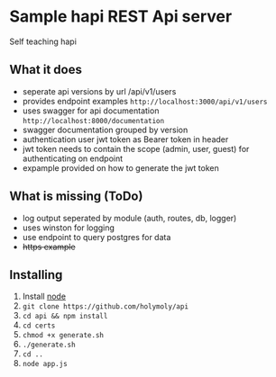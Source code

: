 # Sample hapi REST Api server
Self teaching hapi

## What it does
  + seperate api versions by url /api/v1/users
  + provides endpoint examples `http://localhost:3000/api/v1/users`
  + uses swagger for api documentation `http://localhost:8000/documentation`
  + swagger documentation grouped by version
  + authentication user jwt token as Bearer token in header
  + jwt token needs to contain the scope (admin, user, guest) for authenticating on endpoint
  + expample provided on how to generate the jwt token 

## What is missing (ToDo)
  + log output seperated by module (auth, routes, db, logger)
  + uses winston for logging
  + use endpoint to query postgres for data
  +  ~~https example~~
  

## Installing

  1. Install [node](https://nodejs.org/en/download/package-manager/)
  2. `git clone https://github.com/holymoly/api`
  3. `cd api && npm install`
  4. `cd certs`
  5. `chmod +x generate.sh`
  6. `./generate.sh`
  8. `cd ..`
  7. `node app.js`
